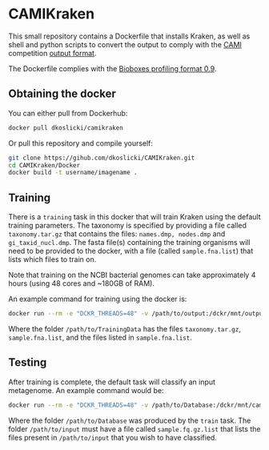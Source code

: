# CAMIKraken #

This small repository contains a Dockerfile that installs Kraken, as well as shell and python scripts to convert the output to comply with the [CAMI](www.cami-challenge.org) competition [output format](https://github.com/CAMI-challenge/contest_information/blob/master/file_formats/CAMI_TP_specification.mkd).

The Dockerfile complies with the [Bioboxes profiling format 0.9](https://github.com/bioboxes/rfc/tree/master/data-format).

## Obtaining the docker ##
You can either pull from Dockerhub:
```bash
docker pull dkoslicki/camikraken
```
Or pull this repository and compile yourself:
```bash
git clone https://gihub.com/dkoslicki/CAMIKraken.git
cd CAMIKraken/Docker
docker build -t username/imagename .
```

## Training ##
There is a ``training`` task in this docker that will train Kraken using the default training parameters. The taxonomy is specified by providing a file called ``taxonomy.tar.gz`` that contains the files: ``names.dmp, nodes.dmp`` and ``gi_taxid_nucl.dmp``. The fasta file(s) containing the training organisms will need to be provided to the docker, with a file (called ``sample.fna.list``) that lists which files to train on.

Note that training on the NCBI bacterial genomes can take approximately 4 hours (using 48 cores and ~180GB of RAM).

An example command for training using the docker is:
```bash
docker run --rm -e "DCKR_THREADS=48" -v /path/to/output:/dckr/mnt/output:rw -v /path/to/TrainingData:/dckr/mnt/input:ro -t dkoslicki/camikraken train
```
Where the folder ``/path/to/TrainingData`` has the files ``taxonomy.tar.gz``, ``sample.fna.list``, and the files listed in ``sample.fna.list``.

## Testing ##
After training is complete, the default task will classify an input metagenome. An example command would be:
```bash
docker run --rm -e "DCKR_THREADS=48" -v /path/to/Database:/dckr/mnt/camiref/Database:ro -v /path/to/output:/dckr/mnt/output:rw -v /path/to/input:/dckr/mnt/input:ro -t dkoslicki/camikraken default
```
Where the folder ``/path/to/Database`` was produced by the ``train`` task. The folder ``/path/to/input`` must have a file called ``sample.fq.gz.list`` that lists the files present in ``/path/to/input`` that you wish to have classified.
